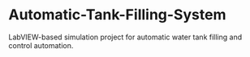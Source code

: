 # Automatic-Tank-Filling-System
LabVIEW-based simulation project for automatic water tank filling and control automation.

